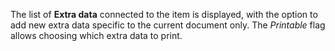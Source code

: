 The list of **Extra data** connected to the item is displayed, with the option to add new extra data specific to the current document only. The *Printable* flag allows choosing which extra data to print.